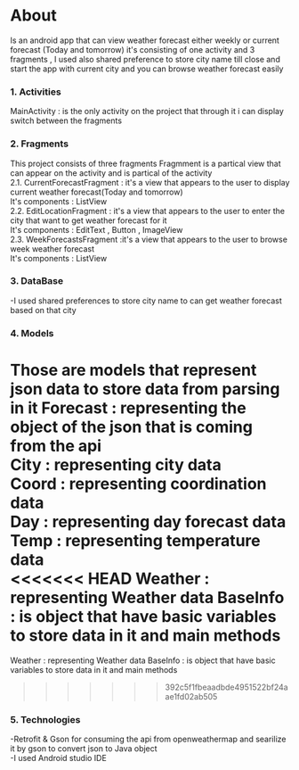 # About                                                                                                                                 
Is an android app that can view weather forecast either weekly or current forecast (Today and tomorrow)
it's consisting of one activity and 3 fragments , I used also shared preference to store city name till close and start the app with current city and you can browse weather forecast easily
### 1. Activities
MainActivity : is the only activity on the project that through it i can display switch between the fragments
### 2. Fragments
This project consists of three fragments 
Fragmment is a partical view that can appear on the activity and is partical of the activity                                               
  2.1. CurrentForecastFragment : it's a view that appears to the user to display current weather forecast(Today and tomorrow)             
  It's components : ListView                                                                                                               
  2.2. EditLocationFragment : it's a view that appears to the user to enter the city that want to get weather forecast for it             
  It's components : EditText , Button , ImageView                                                                                         
  2.3. WeekForecastsFragment :it's a view that appears to the user to browse week weather forecast                                         
  It's components : ListView                                                                                                            

### 3. DataBase                                                                                                                         
-I used shared preferences to store city name to can get weather forecast based on that city

### 4. Models                                                                                                                           
Those are models that represent json data to store data from parsing in it
Forecast : representing the object of the json that is coming from the api  
City : representing city data                                                                                                           
Coord : representing coordination data                                                                                                 
Day : representing day forecast data                                                                                                   
Temp : representing temperature data                                                                                                   
<<<<<<< HEAD
Weather : representing Weather data                                                                                                     BaseInfo : is object that have basic variables to store data in it and main methods                                                             
=======
Weather : representing Weather data                                                                                                    BaseInfo : is object that have basic variables to store data in it and main methods
>>>>>>> 392c5f1fbeaadbde4951522bf24aae1fd02ab505

### 5. Technologies                                                                                                                     
-Retrofit & Gson for consuming the api from openweathermap and searilize it by gson to convert json to Java object                       
-I used Android studio IDE                                                                                                               